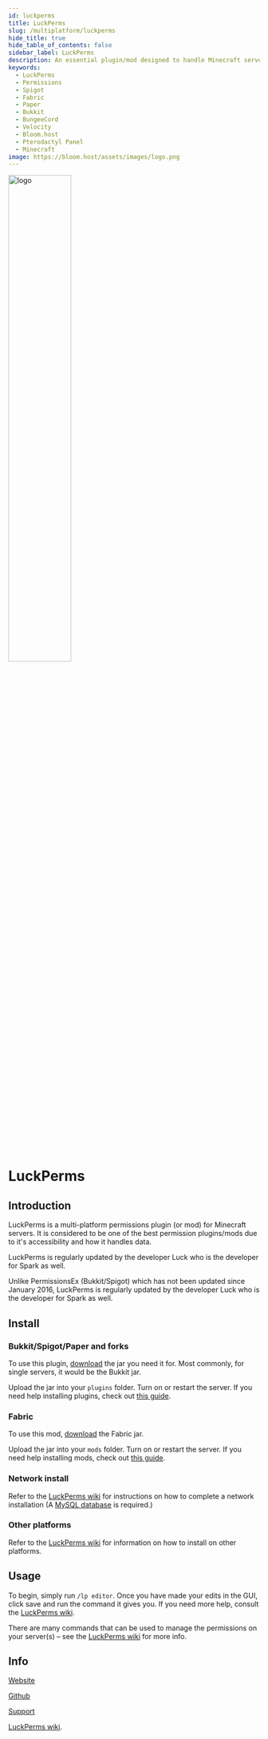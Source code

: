 ```yaml
---
id: luckperms
title: LuckPerms
slug: /multiplatform/luckperms
hide_title: true
hide_table_of_contents: false
sidebar_label: LuckPerms
description: An essential plugin/mod designed to handle Minecraft server permissions.
keywords:
  - LuckPerms
  - Permissions
  - Spigot
  - Fabric
  - Paper
  - Bukkit
  - BungeeCord
  - Velocity
  - Bloom.host
  - Pterodactyl Panel
  - Minecraft
image: https://bloom.host/assets/images/logo.png
---
```


<div class="text--center">
<img src="https://bloom.host/logo-white.svg" alt="logo" height="50%" width="50%"/>
<h1>LuckPerms</h1>
</div>

## Introduction

LuckPerms is a multi-platform permissions plugin (or mod) for Minecraft servers. It is considered to be one of the best permission plugins/mods due to it's accessibility and how it handles data.

LuckPerms is regularly updated by the developer Luck who is the developer for Spark as well.

Unlike PermissionsEx (Bukkit/Spigot) which has not been updated since January 2016, LuckPerms is regularly updated by the developer Luck who is the developer for Spark as well.

## Install

### Bukkit/Spigot/Paper and forks 

To use this plugin, [download](https://luckperms.net/download) the jar you need it for. Most commonly, for single servers, it would be the Bukkit jar.  

Upload the jar into your `plugins` folder. Turn on or restart the server. If you need help installing plugins, check out [this guide](/installing-plugins).  

### Fabric

To use this mod, [download](https://luckperms.net/download) the Fabric jar.  

Upload the jar into your `mods` folder. Turn on or restart the server. If you need help installing mods, check out [this guide](/mods-install).  

### Network install
Refer to the [LuckPerms wiki](https://luckperms.net/wiki/Network-Installation) for instructions on how to complete a network installation (A [MySQL database](/databases) is required.)
### Other platforms

Refer to the [LuckPerms wiki](https://luckperms.net/wiki/Installation) for information on how to install on other platforms. 

## Usage

To begin, simply run `/lp editor`. Once you have made your edits in the GUI, click save and run the command it gives you. If you need more help, consult the [LuckPerms wiki](https://luckperms.net/wiki/Home).  

There are many commands that can be used to manage the permissions on your server(s) – see the [LuckPerms wiki](https://luckperms.net/wiki/Home) for more info.

## Info

[Website](https://luckperms.net/)  

[Github](https://github.com/lucko/LuckPerms)  

[Support](https://discord.com/invite/luckperms)

[LuckPerms wiki](https://luckperms.net/wiki/Home).
